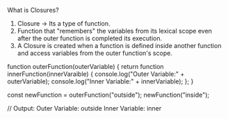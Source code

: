 What is Closures?
1. Closure -> Its a type of function.
2. Function that "remembers" the variables from its lexical scope even after the outer function is completed its execution.
3. A Closure is created when a function is defined inside  another function and access variables from the outer function's scope.

function outerFunction(outerVariable) {
  return function innerFunction(innerVaraible) {
    console.log("Outer Variable:" + outerVariable);
    console.log("Inner Variable:" + innerVariable);
  };
}

const newFunction = outerFunction("outside");
newFunction("inside");

// Output:
Outer Variable: outside
Inner Variable: inner

